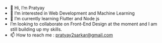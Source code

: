- 👋 Hi, I’m Pratyay
- 👀 I’m interested in Web Development and Machine Learning
- 🌱 I’m currently learning Flutter and Node js
- I’m looking to collaborate on Front-End Design at the moment and I am still building up my skills.
- 📫 How to reach me : pratyay2sarkar@gmail.com

<!---
pratt-sark/pratt-sark is a ✨ special ✨ repository because its `README.md` (this file) appears on your GitHub profile.
You can click the Preview link to take a look at your changes.
--->
